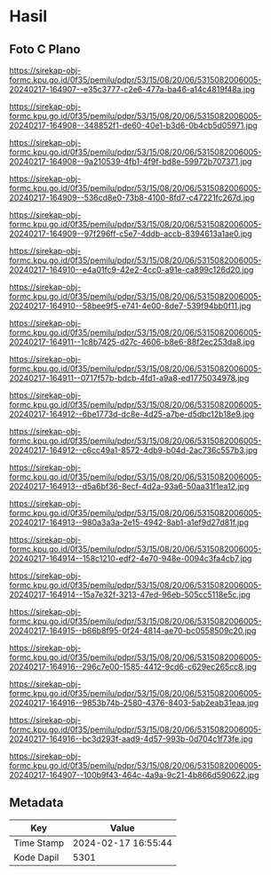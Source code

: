 # Hasil

## Foto C Plano

https://sirekap-obj-formc.kpu.go.id/0f35/pemilu/pdpr/53/15/08/20/06/5315082006005-20240217-164907--e35c3777-c2e6-477a-ba46-a14c4819f48a.jpg

https://sirekap-obj-formc.kpu.go.id/0f35/pemilu/pdpr/53/15/08/20/06/5315082006005-20240217-164908--348852f1-de60-40e1-b3d6-0b4cb5d05971.jpg

https://sirekap-obj-formc.kpu.go.id/0f35/pemilu/pdpr/53/15/08/20/06/5315082006005-20240217-164908--9a210539-4fb1-4f9f-bd8e-59972b707371.jpg

https://sirekap-obj-formc.kpu.go.id/0f35/pemilu/pdpr/53/15/08/20/06/5315082006005-20240217-164909--536cd8e0-73b8-4100-8fd7-c47221fc267d.jpg

https://sirekap-obj-formc.kpu.go.id/0f35/pemilu/pdpr/53/15/08/20/06/5315082006005-20240217-164909--97f296ff-c5e7-4ddb-accb-8394613a1ae0.jpg

https://sirekap-obj-formc.kpu.go.id/0f35/pemilu/pdpr/53/15/08/20/06/5315082006005-20240217-164910--e4a01fc9-42e2-4cc0-a91e-ca899c126d20.jpg

https://sirekap-obj-formc.kpu.go.id/0f35/pemilu/pdpr/53/15/08/20/06/5315082006005-20240217-164910--58bee9f5-e741-4e00-8de7-539f94bb0f11.jpg

https://sirekap-obj-formc.kpu.go.id/0f35/pemilu/pdpr/53/15/08/20/06/5315082006005-20240217-164911--1c8b7425-d27c-4606-b8e6-88f2ec253da8.jpg

https://sirekap-obj-formc.kpu.go.id/0f35/pemilu/pdpr/53/15/08/20/06/5315082006005-20240217-164911--0717f57b-bdcb-4fd1-a9a8-ed1775034978.jpg

https://sirekap-obj-formc.kpu.go.id/0f35/pemilu/pdpr/53/15/08/20/06/5315082006005-20240217-164912--6be1773d-dc8e-4d25-a7be-d5dbc12b18e9.jpg

https://sirekap-obj-formc.kpu.go.id/0f35/pemilu/pdpr/53/15/08/20/06/5315082006005-20240217-164912--c6cc49a1-8572-4db9-b04d-2ac736c557b3.jpg

https://sirekap-obj-formc.kpu.go.id/0f35/pemilu/pdpr/53/15/08/20/06/5315082006005-20240217-164913--d5a6bf36-8ecf-4d2a-93a6-50aa31f1ea12.jpg

https://sirekap-obj-formc.kpu.go.id/0f35/pemilu/pdpr/53/15/08/20/06/5315082006005-20240217-164913--980a3a3a-2e15-4942-8ab1-a1ef9d27d81f.jpg

https://sirekap-obj-formc.kpu.go.id/0f35/pemilu/pdpr/53/15/08/20/06/5315082006005-20240217-164914--158c1210-edf2-4e70-948e-0094c3fa4cb7.jpg

https://sirekap-obj-formc.kpu.go.id/0f35/pemilu/pdpr/53/15/08/20/06/5315082006005-20240217-164914--15a7e32f-3213-47ed-96eb-505cc5118e5c.jpg

https://sirekap-obj-formc.kpu.go.id/0f35/pemilu/pdpr/53/15/08/20/06/5315082006005-20240217-164915--b66b8f95-0f24-4814-ae70-bc0558509c20.jpg

https://sirekap-obj-formc.kpu.go.id/0f35/pemilu/pdpr/53/15/08/20/06/5315082006005-20240217-164916--296c7e00-1585-4412-9cd6-c629ec265cc8.jpg

https://sirekap-obj-formc.kpu.go.id/0f35/pemilu/pdpr/53/15/08/20/06/5315082006005-20240217-164916--9853b74b-2580-4376-8403-5ab2eab31eaa.jpg

https://sirekap-obj-formc.kpu.go.id/0f35/pemilu/pdpr/53/15/08/20/06/5315082006005-20240217-164916--bc3d293f-aad9-4d57-993b-0d704c1f73fe.jpg

https://sirekap-obj-formc.kpu.go.id/0f35/pemilu/pdpr/53/15/08/20/06/5315082006005-20240217-164907--100b9f43-464c-4a9a-9c21-4b866d590622.jpg


## Metadata

| Key        | Value               |
| ---------- | ------------------- |
| Time Stamp | 2024-02-17 16:55:44 |
| Kode Dapil | 5301                |



